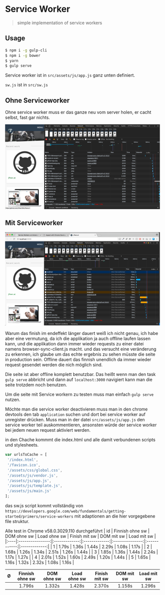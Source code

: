 # Service Worker

> simple implementation of service workers

## Usage
```sh
$ npm i -g gulp-cli
$ npm i -g bower
$ yarn
$ gulp serve
```

Service worker ist in `src/assets/js/app.js` ganz unten definiert.

`sw.js` ist in `src/sw.js`

## Ohne Serviceworker

Ohne service worker muss er das ganze neu vom server holen, er cacht selbst, fast gar nichts.

![Network ohne Serviceworker Implementatierung](media/ohne_sw.png "Network ohne Serviceworker Implementatierung")

## Mit Serviceworker

![Network ohne Serviceworker Implementatierung](media/serviceworker.png "Network ohne Serviceworker Implementatierung")

Warum das finish im endeffekt länger dauert weiß ich nicht genau,
ich habe aber eine vermutung, da ich die applikation ja auch offline laufen lassen kann,
und die applikation dann immer wieder requests zu einer datei namens browser-sync-client.js macht.
und das versucht eine veränderung zu erkennen, ich glaube um das echte ergebnis zu sehen müsste die seite in production sein. Offline dauert das finnish unendlich da immer wieder request gesendet werden die nich möglich sind.

Die seite ist aber offline komplett benutzbar. Das heißt wenn man den task `gulp serve` abbricht und dann auf `localhost:3000` navigiert kann man die seite trotzdem noch benutzen.

Um die seite mit Service workern zu testen muss man einfach `gulp serve` nutzen.

Möchte man die service worker deactivieren muss man in den chrome devtools den tab `application` suchen und dort bei service worker auf unregister drücken. Muss man in der datei `src/assets/js/app.js` den service worker teil auskommentieren, ansonsten würde der service worker bei jedem neuen request aktiviert werden.

in den Chache kommmt die index.html und alle damit verbundenen scripts und stylesheets.

```js
var urlsToCache = [
 '/index.html',
 '/favicon.ico',
 '/assets/css/global.css',
 '/assets/js/vendor.js',
 '/assets/js/app.js',
 '/assets/js/template.js',
 '/assets/js/main.js'
];
```

das sw.js script kommt vollständig von `https://developers.google.com/web/fundamentals/getting-started/primers/service-workers`
mit adaptionen an die hier vorgegebene file struktur.

Alle test in Chrome v58.0.3029.110 durchgeführt
|  id | Finnish ohne sw  | DOM ohne sw   | Load ohne sw  | Finish mit sw   | DOM mit sw   | Load mit sw   |
|:----|:----------------:|:-------------:|:-------------:|:---------------:|:------------:|:-------------:|
| 1   | 1.79s | 1.36s | 1.44s | 2.29s | 1.08s | 1.17s |
| 2   | 1.68s | 1.26s | 1.34s | 2.51s | 1.26s | 1.44s |
| 3   | 1.85s | 1.36s | 1.44s | 2.24s | 1.17s | 1.27s |
| 4   | 2.01s | 1.52s | 1.60s | 2.49s | 1.20s | 1.44s |
| 5   | 1.65s | 1.16s | 1.32s | 2.32s | 1.08s | 1.16s |

|  Ø   | Finnish ohne sw  | DOM ohne sw   | Load ohne sw  | Finish mit sw   | DOM mit sw   | Load mit sw   |
|:-----|:----------------:|:-------------:|:-------------:|:---------------:|:------------:|:-------------:|
|      |      1.796s      |    1.332s     |     1.428s    |      2.370s     |    1.158s    |     1.296s    |

